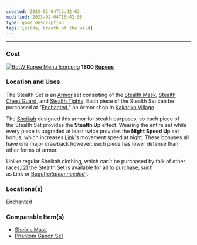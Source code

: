 ```yaml
---
created: 2023-02-04T16:42:03
modified: 2023-02-04T16:42:08
type: game_description
tags: [zelda, breath of the wild]
---
```

___
### Cost
[![BotW Rupee Menu Icon.png](https://static.wikia.nocookie.net/zelda_gamepedia_en/images/9/90/BotW_Rupee_Menu_Icon.png/revision/latest?cb=20170226201054&format=original)](https://zelda.fandom.com/wiki/Rupee "Rupee") **1800 [Rupees](https://zelda.fandom.com/wiki/Rupee#Breath_of_the_Wild "Rupee")**

### Location and Uses

The Stealth Set is an [Armor](https://zelda.fandom.com/wiki/Armor#Breath_of_the_Wild "Armor") set consisting of the [Stealth Mask](https://zelda.fandom.com/wiki/Stealth_Mask#Breath_of_the_Wild "Stealth Mask"), [Stealth Chest Guard](https://zelda.fandom.com/wiki/Stealth_Chest_Guard#Breath_of_the_Wild "Stealth Chest Guard"), and [Stealth Tights](https://zelda.fandom.com/wiki/Stealth_Tights#Breath_of_the_Wild "Stealth Tights"). Each piece of the Stealth Set can be purchased at "[Enchanted](https://zelda.fandom.com/wiki/Enchanted#Breath_of_the_Wild "Enchanted")," an Armor shop in [Kakariko Village](https://zelda.fandom.com/wiki/Kakariko_Village#Breath_of_the_Wild "Kakariko Village").

The [Sheikah](https://zelda.fandom.com/wiki/Sheikah#Breath_of_the_Wild "Sheikah") designed this armor for stealth purposes, so each piece of the Stealth Set provides the **Stealth Up** effect. Wearing the entire set while every piece is upgraded at least twice provides the **Night Speed Up** set bonus, which increases [Link](https://zelda.fandom.com/wiki/Link#Breath_of_the_Wild "Link")'s movement speed at night. These bonuses all have one major drawback however: each piece has lower defense than other forms of armor.

Unlike regular Sheikah clothing, which can't be purchased by folk of other races,[[2]](https://zelda.fandom.com/wiki/Stealth_Set#cite_note-2) the Stealth Set is available for all to purchase, such as Link or [Bugut](https://zelda.fandom.com/wiki/Bugut#Breath_of_the_Wild "Bugut")[[_citation needed_](https://zelda.fandom.com/wiki/Help:Citing_Sources "Help:Citing Sources")].

### Locations(s)
[Enchanted](https://zelda.fandom.com/wiki/Enchanted#Breath_of_the_Wild "Enchanted")

### Comparable Item(s)
-   [Sheik's Mask](https://zelda.fandom.com/wiki/Sheik%27s_Mask#Breath_of_the_Wild "Sheik's Mask")
-   [Phantom Ganon Set](https://zelda.fandom.com/wiki/Phantom_Ganon_Set#Breath_of_the_Wild "Phantom Ganon Set")